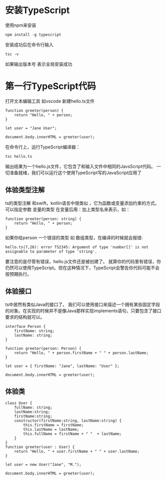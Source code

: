 
# 安装TypeScript

使用npm来安装
```
npm install -g typescript
```
安装成功后在命令行输入
```
tsc -v
```
如果输出版本号 表示全局安装成功

# 第一行TypeScript代码
打开文本编辑工具 如vscode  新建hello.ts文件
```
function greeter(person) {
    return "Hello, " + person;
}

let user = "Jane User";

document.body.innerHTML = greeter(user);
```
在命令行上，运行TypeScript编译器：
```
tsc hello.ts
```
输出结果为一个hello.js文件，它包含了和输入文件中相同的JavsScript代码。 一切准备就绪，我们可以运行这个使用TypeScript写的JavaScript应用了

## 体验类型注解

ts的类型注解 和swift，kotlin语言中很类似 ，它为函数或变量添加约束的方式。可以指定参数 变量的类型 在变量后用：加上类型名来表示，如：
```
function greeter(person: string) {
    return "Hello, " + person;
}
```
如果你给person 一个错误的类型 如 数组类型，在编译的时候就会报错:
```
hello.ts(7,26): error TS2345: Argument of type 'number[]' is not assignable to parameter of type 'string'.
```
要注意的是尽管有错误，hello.js文件还是被创建了。 就算你的代码里有错误，你仍然可以使用TypeScript。但在这种情况下，TypeScript会警告你代码可能不会按预期执行。

## 体验接口

ts中居然有类似Java的接口了。 我们可以使用接口来描述一个拥有某些固定字段的对象。在实现的时候并不是像Java那样实现implements语句，只要包含了接口要求的结构就可以。
```
interface Person {
    firstName: string;
    lastName: string;
}

function greeter(person: Person) {
    return "Hello, " + person.firstName + " " + person.lastName;
}

let user = { firstName: "Jane", lastName: "User" };

document.body.innerHTML = greeter(user);
```

## 体验类

```
class User {
    fullName: string;
    lastName:string;
    firstName:string;
    constructor(firstName:string, lastName:string) {
        this.firstName = firstName;
        this.lastName = lastName;
        this.fullName = firstName + " "  + lastName;
    }
}
function greeter(user : User) {
    return "Hello, " + user.firstName + " " + user.lastName;
}

let user = new User("Jane", "M.");

document.body.innerHTML = greeter(user);
```
